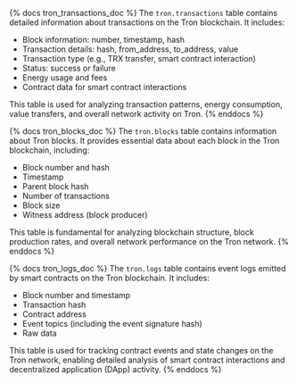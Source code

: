 {% docs tron_transactions_doc %}
The `tron.transactions` table contains detailed information about transactions on the Tron blockchain. It includes:

- Block information: number, timestamp, hash
- Transaction details: hash, from_address, to_address, value
- Transaction type (e.g., TRX transfer, smart contract interaction)
- Status: success or failure
- Energy usage and fees
- Contract data for smart contract interactions

This table is used for analyzing transaction patterns, energy consumption, value transfers, and overall network activity on Tron.
{% enddocs %}

{% docs tron_blocks_doc %}
The `tron.blocks` table contains information about Tron blocks. It provides essential data about each block in the Tron blockchain, including:

- Block number and hash
- Timestamp
- Parent block hash
- Number of transactions
- Block size
- Witness address (block producer)

This table is fundamental for analyzing blockchain structure, block production rates, and overall network performance on the Tron network.
{% enddocs %}

{% docs tron_logs_doc %}
The `tron.logs` table contains event logs emitted by smart contracts on the Tron blockchain. It includes:

- Block number and timestamp
- Transaction hash
- Contract address
- Event topics (including the event signature hash)
- Raw data

This table is used for tracking contract events and state changes on the Tron network, enabling detailed analysis of smart contract interactions and decentralized application (DApp) activity.
{% enddocs %}

